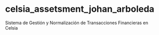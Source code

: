 # celsia_assetsment_johan_arboleda
Sistema de Gestión y Normalización de Transacciones Financieras en Celsia
